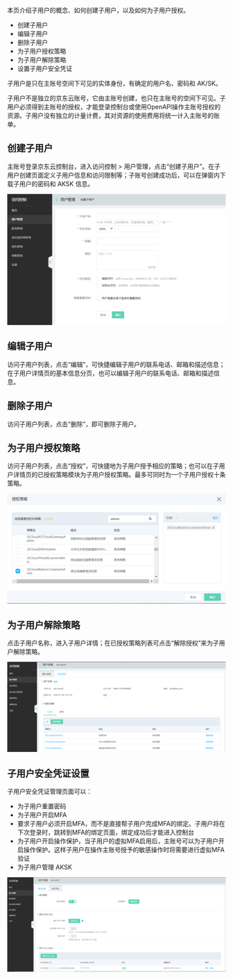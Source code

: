 本页介绍子用户的概念、如何创建子用户，以及如何为子用户授权。

- 创建子用户
- 编辑子用户
- 删除子用户
- 为子用户授权策略
- 为子用户解除策略
- 设置子用户安全凭证


子用户是只在主账号空间下可见的实体身份，有确定的用户名、密码和 AK/SK。

子用户不是独立的京东云账号，它由主账号创建，也只在主账号的空间下可见。子用户必须得到主账号的授权，才能登录控制台或使用OpenAPI操作主账号授权的资源。子用户没有独立的计量计费，其对资源的使用费用将统一计入主账号的账单。


## 创建子用户

主账号登录京东云控制台，进入访问控制 > 用户管理，点击“创建子用户”。在子用户创建页面定义子用户信息和访问限制等；子账号创建成功后，可以在弹窗内下载子用户的密码和 AKSK 信息。

![创建子用户页面](../../../../image/IAM/SubUserManagement/createsubuser.png)


## 编辑子用户

访问子用户列表，点击“编辑”，可快捷编辑子用户的联系电话、邮箱和描述信息；在子用户详情页的基本信息分页，也可以编辑子用户的联系电话、邮箱和描述信息。


## 删除子用户

访问子用户列表，点击“删除”，即可删除子用户。

## 为子用户授权策略

访问子用户列表，点击“授权”，可快捷地为子用户授予相应的策略；也可以在子用户详情页的已授权策略模块为子用户授权策略。最多可同时为一个子用户授权十条策略。

![子用户列表策略授权弹窗页面](../../../../image/IAM/SubUserManagement/grantsubuser.png)

## 为子用户解除策略

点击子用户名称，进入子用户详情；在已授权策略列表可点击“解除授权”来为子用户解除策略。

![子用户详情解绑策略页面](../../../../image/IAM/SubUserManagement/deletepolicy.png)

## 子用户安全凭证设置

子用户安全凭证管理页面可以：
- 为子用户重置密码
- 为子用户开启MFA
- 要求子用户必须开启MFA，而不是直接帮子用户完成MFA的绑定。子用户将在下次登录时，跳转到MFA的绑定页面，绑定成功后才能进入控制台
- 为子用户开启操作保护，当子用户的虚拟MFA启用后，主账号可以为子用户开启操作保护。这样子用户在操作主账号授予的敏感操作时将需要进行虚拟MFA验证
- 为子用户管理 AKSK

 ![子用户安全凭证页面](../../../../image/IAM/SubUserManagement/security.png)



